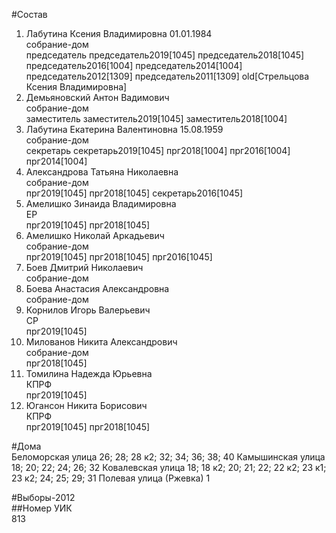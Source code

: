 #Состав  
1. Лабутина Ксения Владимировна 01.01.1984  
    собрание-дом  
    председатель председатель2019[1045] председатель2018[1045] председатель2016[1004] председатель2014[1004] председатель2012[1309] председатель2011[1309] old[Стрельцова Ксения Владимировна]  
2. Демьяновский Антон Вадимович  
    собрание-дом  
    заместитель заместитель2019[1045] заместитель2018[1004]  
3. Лабутина Екатерина Валентиновна 15.08.1959  
    собрание-дом  
    секретарь секретарь2019[1045] прг2018[1004] прг2016[1004] прг2014[1004]  
4. Александрова Татьяна Николаевна  
    собрание-дом  
    прг2019[1045] прг2018[1045] секретарь2016[1045]  
5. Амелишко Зинаида Владимировна  
    ЕР  
    прг2019[1045] прг2018[1045]  
6. Амелишко Николай Аркадьевич  
    собрание-дом  
    прг2019[1045] прг2018[1045] прг2016[1045]  
7. Боев Дмитрий Николаевич  
    собрание-дом  
8. Боева Анастасия Александровна  
    собрание-дом  
9. Корнилов Игорь Валерьевич  
    СР  
    прг2019[1045]  
10. Милованов Никита Александрович  
    собрание-дом  
    прг2018[1045]  
11. Томилина Надежда Юрьевна  
    КПРФ  
    прг2019[1045]  
12. Югансон Никита Борисович  
    КПРФ  
    прг2019[1045] прг2018[1045]  
  
#Дома  
Беломорская улица 26; 28; 28 к2; 32; 34; 36; 38; 40 Камышинская улица 18; 20; 22; 24; 26; 32 Ковалевская улица 18; 18 к2; 20; 21; 22; 22 к2; 23 к1; 23 к2; 24; 25; 29; 31 Полевая улица (Ржевка) 1  
  
#Выборы-2012  
##Номер УИК  
813  

